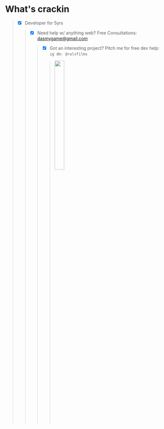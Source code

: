# What's crackin
> - [x] Developer for 5yrs <br>
>> - [x] Need help w/ anything web? Free Consultations: dasmygame@gmail.com <br>
>>> - [x] Got an interesting project? Pitch me for free dev help: `ig dm: @ralsfilms`
>>>> <img src="https://media.giphy.com/media/fwbZnTftCXVocKzfxR/source.gif" width=30% height=30%>
